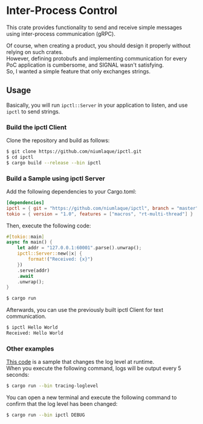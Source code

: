 # Inter-Process Control
This crate provides functionality to send and receive simple messages using inter-process communication (gRPC).

Of course, when creating a product, you should design it properly without relying on such crates.  
However, defining protobufs and implementing communication for every PoC application is cumbersome, and SIGNAL wasn't satisfying.  
So, I wanted a simple feature that only exchanges strings.

## Usage
Basically, you will run `ipctl::Server` in your application to listen, and use `ipctl` to send strings.

### Build the ipctl Client
Clone the repository and build as follows:
```sh
$ git clone https://github.com/niumlaque/ipctl.git
$ cd ipctl
$ cargo build --release --bin ipctl
```

### Build a Sample using ipctl Server
Add the following dependencies to your Cargo.toml:
```toml
[dependencies]
ipctl = { git = "https://github.com/niumlaque/ipctl", branch = "master" }
tokio = { version = "1.0", features = ["macros", "rt-multi-thread"] }
```

Then, execute the following code:
```rs
#[tokio::main]
async fn main() {
    let addr = "127.0.0.1:60001".parse().unwrap();
    ipctl::Server::new(|x| {
        format!("Received: {x}")
    })
    .serve(addr)
    .await
    .unwrap();
}
```
```sh
$ cargo run
```

Afterwards, you can use the previously built ipctl Client for text communication.
```sh
$ ipctl Hello World
Received: Hello World
```

### Other examples
[This code](/examples/tracing-loglevel/src/main.rs) is a sample that changes the log level at runtime.  
When you execute the following command, logs will be output every 5 seconds:
```sh
$ cargo run --bin tracing-loglevel
```
You can open a new terminal and execute the following command to confirm that the log level has been changed:
```sh
$ cargo run --bin ipctl DEBUG
```
